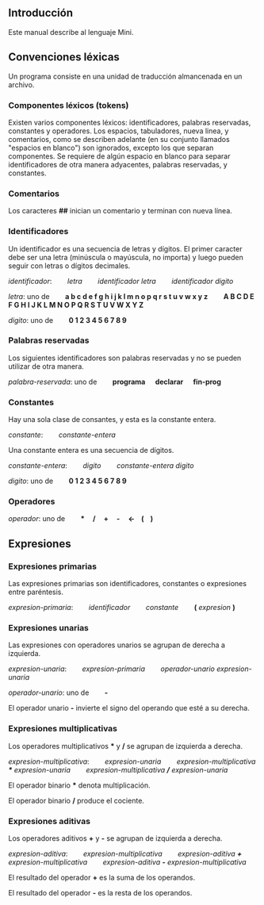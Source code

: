 ## Introducción
Este manual describe al lenguaje Mini.

## Convenciones léxicas
Un programa consiste en una unidad de traducción almancenada en un archivo.

### Componentes léxicos (tokens)
Existen varios componentes léxicos: identificadores, palabras reservadas, constantes y operadores. Los espacios, tabuladores, nueva linea, y comentarios, como se describen adelante (en su conjunto llamados "espacios en blanco") son ignorados, excepto los que separan componentes. Se requiere de algún espacio en blanco para separar identificadores de otra manera adyacentes, palabras reservadas, y constantes.

### Comentarios
Los caracteres **##** inician un comentario y terminan con nueva línea.
	
### Identificadores
Un identificador es una secuencia de letras y dígitos. El primer caracter debe ser una letra (minúscula o mayúscula, no importa) y luego pueden seguir con letras o dígitos decimales. 

*identificador*:
&nbsp;&nbsp;&nbsp;&nbsp;&nbsp;&nbsp;&nbsp;*letra*
&nbsp;&nbsp;&nbsp;&nbsp;&nbsp;&nbsp;&nbsp;*identificador letra*
&nbsp;&nbsp;&nbsp;&nbsp;&nbsp;&nbsp;&nbsp;*identificador digito*

*letra*: uno de
&nbsp;&nbsp;&nbsp;&nbsp;&nbsp;&nbsp;&nbsp;**a b c d e f g h i j k l m n o p q r s t u v w x y z**
&nbsp;&nbsp;&nbsp;&nbsp;&nbsp;&nbsp;&nbsp;**A B C D E F G H I J K L M N O P Q R S T U V W X Y Z**

*digito*: uno de
&nbsp;&nbsp;&nbsp;&nbsp;&nbsp;&nbsp;&nbsp;**0 1 2 3 4 5 6 7 8 9**

### Palabras reservadas
Los siguientes identificadores son palabras reservadas y no se pueden utilizar de otra manera.

*palabra-reservada*: uno de
&nbsp;&nbsp;&nbsp;&nbsp;&nbsp;&nbsp;&nbsp;**programa &nbsp; &nbsp;&nbsp; declarar &nbsp; &nbsp;&nbsp; fin-prog**

### Constantes
Hay una sola clase de consantes, y esta es la constante entera.

*constante*:
&nbsp;&nbsp;&nbsp;&nbsp;&nbsp;&nbsp;&nbsp;*constante-entera*

Una constante entera es una secuencia de dígitos.

*constante-entera*:
&nbsp;&nbsp;&nbsp;&nbsp;&nbsp;&nbsp;&nbsp;*digito*
&nbsp;&nbsp;&nbsp;&nbsp;&nbsp;&nbsp;&nbsp;*constante-entera digito*

*digito*: uno de
&nbsp;&nbsp;&nbsp;&nbsp;&nbsp;&nbsp;&nbsp;**0 1 2 3 4 5 6 7 8 9**

### Operadores
*operador*: uno de
&nbsp;&nbsp;&nbsp;&nbsp;&nbsp;&nbsp;&nbsp;**\*&nbsp; &nbsp;&nbsp; /&nbsp; &nbsp;&nbsp; +&nbsp; &nbsp;&nbsp; -&nbsp; &nbsp;&nbsp; <-&nbsp; &nbsp;&nbsp;(&nbsp; &nbsp;&nbsp;)**

## Expresiones

### Expresiones primarias
Las expresiones primarias son identificadores, constantes o expresiones entre paréntesis.

*expresion-primaria*:
&nbsp;&nbsp;&nbsp;&nbsp;&nbsp;&nbsp;&nbsp;*identificador*
&nbsp;&nbsp;&nbsp;&nbsp;&nbsp;&nbsp;&nbsp;*constante*
&nbsp;&nbsp;&nbsp;&nbsp;&nbsp;&nbsp;&nbsp;**(** *expresion* **)**

### Expresiones unarias
Las expresiones con operadores unarios se agrupan de derecha a izquierda.

*expresion-unaria*:
&nbsp;&nbsp;&nbsp;&nbsp;&nbsp;&nbsp;&nbsp;*expresion-primaria*
&nbsp;&nbsp;&nbsp;&nbsp;&nbsp;&nbsp;&nbsp;*operador-unario expresion-unaria*

*operador-unario*: uno de
&nbsp;&nbsp;&nbsp;&nbsp;&nbsp;&nbsp;&nbsp;**-**

El operador unario **-** invierte el signo del operando que esté a su derecha.

### Expresiones multiplicativas
Los operadores multiplicativos **\*** y **/** se agrupan de izquierda a derecha.

*expresion-multiplicativa*:
&nbsp;&nbsp;&nbsp;&nbsp;&nbsp;&nbsp;&nbsp;*expresion-unaria*
&nbsp;&nbsp;&nbsp;&nbsp;&nbsp;&nbsp;&nbsp;*expresion-multiplicativa **\*** expresion-unaria*
&nbsp;&nbsp;&nbsp;&nbsp;&nbsp;&nbsp;&nbsp;*expresion-multiplicativa **/** expresion-unaria*

El operador binario **\*** denota multiplicación.

El operador binario **/** produce el cociente.


### Expresiones aditivas
Los operadores aditivos **+** y **-** se agrupan de izquierda a derecha.

*expresion-aditiva*:
&nbsp;&nbsp;&nbsp;&nbsp;&nbsp;&nbsp;&nbsp;*expresion-multiplicativa*
&nbsp;&nbsp;&nbsp;&nbsp;&nbsp;&nbsp;&nbsp;*expresion-aditiva **+** expresion-multiplicativa*
&nbsp;&nbsp;&nbsp;&nbsp;&nbsp;&nbsp;&nbsp;*expresion-aditiva **-** expresion-multiplicativa*

El resultado del operador **+** es la suma de los operandos.

El resultado del operador **-** es la resta de los operandos.